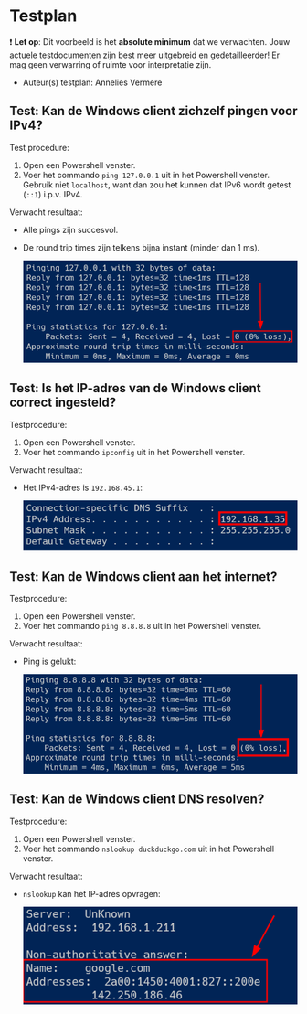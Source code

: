 # Testplan

:exclamation: **Let op**: Dit voorbeeld is het **absolute minimum** dat we verwachten. Jouw actuele testdocumenten zijn best meer uitgebreid en gedetailleerder! Er mag geen verwarring of ruimte voor interpretatie zijn.

- Auteur(s) testplan: Annelies Vermere

## Test: Kan de Windows client zichzelf pingen voor IPv4?

Test procedure:

1. Open een Powershell venster.
2. Voer het commando `ping 127.0.0.1` uit in het Powershell venster. Gebruik niet `localhost`, want dan zou het kunnen dat IPv6 wordt getest (`::1`) i.p.v. IPv4.

Verwacht resultaat:

- Alle pings zijn succesvol.
- De round trip times zijn telkens bijna instant (minder dan 1 ms).

  ![Ping localhost gelukt](./img/ping-localhost-correct.png)

## Test: Is het IP-adres van de Windows client correct ingesteld?

Testprocedure:

1. Open een Powershell venster.
2. Voer het commando `ipconfig` uit in het Powershell venster.

Verwacht resultaat:

- Het IPv4-adres is `192.168.45.1`:

  ![correct IPv4-adres](./img/ipconfig-correct.png)

## Test: Kan de Windows client aan het internet?

Testprocedure:

1. Open een Powershell venster.
2. Voer het commando `ping 8.8.8.8` uit in het Powershell venster.

Verwacht resultaat:

- Ping is gelukt:

  ![ping gelukt](./img/ping-correct.png)

## Test: Kan de Windows client DNS resolven?

Testprocedure:

1. Open een Powershell venster.
2. Voer het commando `nslookup duckduckgo.com` uit in het Powershell venster.

Verwacht resultaat:

- `nslookup` kan het IP-adres opvragen:

  ![nslookup gelukt](./img/nslookup-correct.png)
